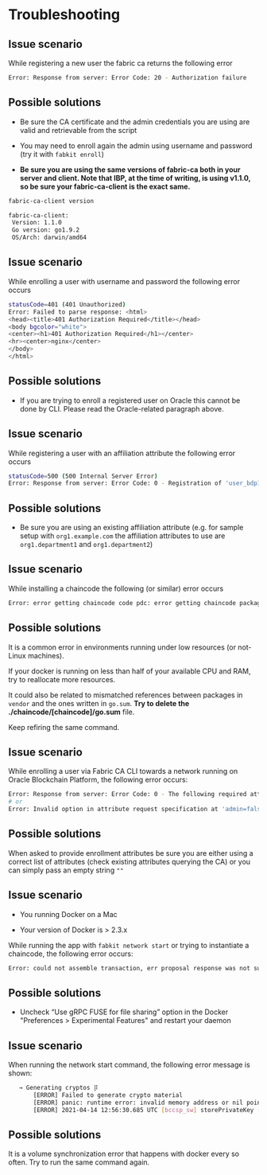 # Troubleshooting

## Issue scenario

While registering a new user the fabric ca returns the following error

```bash
Error: Response from server: Error Code: 20 - Authorization failure
```

## Possible solutions

- Be sure the CA certificate and the admin credentials you are using are valid and retrievable from the script

- You may need to enroll again the admin using username and password (try it with `fabkit enroll`)

- **Be sure you are using the same versions of fabric-ca both in your server and client. Note that IBP, at the time of writing, is using v1.1.0, so be sure your fabric-ca-client is the exact same.**

```bash
fabric-ca-client version

fabric-ca-client:
 Version: 1.1.0
 Go version: go1.9.2
 OS/Arch: darwin/amd64
```

## Issue scenario

While enrolling a user with username and password the following error occurs

```bash
statusCode=401 (401 Unauthorized)
Error: Failed to parse response: <html>
<head><title>401 Authorization Required</title></head>
<body bgcolor="white">
<center><h1>401 Authorization Required</h1></center>
<hr><center>nginx</center>
</body>
</html>
```

## Possible solutions

- If you are trying to enroll a registered user on Oracle this cannot be done by CLI. Please read the Oracle-related paragraph above.

## Issue scenario

While registering a user with an affiliation attribute the following error occurs

```bash
statusCode=500 (500 Internal Server Error)
Error: Response from server: Error Code: 0 - Registration of 'user_bdp1Z' failed in affiliation validation: Failed getting affiliation 'org1.example.com': : scode: 404, code: 63, msg: Failed to get Affiliation: sql: no rows in result set
```

## Possible solutions

- Be sure you are using an existing affiliation attribute (e.g. for sample setup with `org1.example.com` the affiliation attributes to use are `org1.department1` and `org1.department2`)

## Issue scenario

While installing a chaincode the following (or similar) error occurs

```bash
Error: error getting chaincode code pdc: error getting chaincode package bytes: Error writing src/github.com/hyperledger/fabric/peer/chaincode/pdc/vendor/golang.org/x/net/http/httpguts/guts.go to tar: Error copy (path: /opt/gopath/src/github.com/hyperledger/fabric/peer/chaincode/pdc/vendor/golang.org/x/net/http/httpguts/guts.go, oldname:guts.go,newname:src/github.com/hyperledger/fabric/peer/chaincode/pdc/vendor/golang.org/x/net/http/httpguts/guts.go,sz:1425) : archive/tar: write too long
```

## Possible solutions

It is a common error in environments running under low resources (or not-Linux machines).

If your docker is running on less than half of your available CPU and RAM, try to reallocate more resources.

It could also be related to mismatched references between packages in `vendor` and the ones written in `go.sum`. **Try to delete the ./chaincode/[chaincode]/go.sum** file.

Keep refiring the same command.

## Issue scenario

While enrolling a user via Fabric CA CLI towards a network running on Oracle Blockchain Platform, the following error occurs:

```bash
Error: Response from server: Error Code: 0 - The following required attributes are missing: [hf.Registrar.Attributes hf.AffiliationMgr]
# or
Error: Invalid option in attribute request specification at 'admin=false:ecert'; the value after the colon must be 'opt'
```

## Possible solutions

When asked to provide enrollment attributes be sure you are either using a correct list of attributes (check existing attributes querying the CA) or you can simply pass an empty string `""`

## Issue scenario

- You running Docker on a Mac

- Your version of Docker is > 2.3.x

While running the app with `fabkit network start` or trying to instantiate a chaincode, the following error occurs:

```bash
Error: could not assemble transaction, err proposal response was not successful, error code 500, msg error starting container: error starting container: Post http://unix.sock/containers/create?name=dev-peer0.org1.example.com-mygocc-1.0: dial unix /host/var/run/docker.sock: connect: no such file or directory
```

## Possible solutions

- Uncheck “Use gRPC FUSE for file sharing” option in the Docker "Preferences > Experimental Features" and restart your daemon

## Issue scenario

When running the network start command, the following error message is shown:

```bash
   → Generating cryptos ⡿
       [ERROR] Failed to generate crypto material
       [ERROR] panic: runtime error: invalid memory address or nil pointer dereference
       [ERROR] 2021-04-14 12:56:30.685 UTC [bccsp_sw] storePrivateKey -> ERRO 001 Failed storing private key [e77c33598a67d7c08d2be1e920c80a602ef0b56343d9a3ccb62e7bacb5cc6a2e]: [open /crypto-config/peerOrganizations/org1.example.com/ca/e77c33598a67d7c08d2be1e920c80a602ef0b56343d9a3ccb62e7bacb5cc6a2e_sk: stale NFS file handle]
```

## Possible solutions

It is a volume synchronization error that happens with docker every so often. Try to run the same command again.

